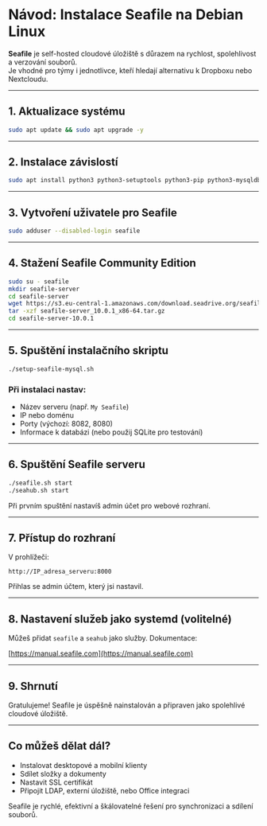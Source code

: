 # Návod: Instalace Seafile na Debian Linux

**Seafile** je self-hosted cloudové úložiště s důrazem na rychlost, spolehlivost a verzování souborů.  
Je vhodné pro týmy i jednotlivce, kteří hledají alternativu k Dropboxu nebo Nextcloudu.

---

## 1. Aktualizace systému

```bash
sudo apt update && sudo apt upgrade -y
```

---

## 2. Instalace závislostí

```bash
sudo apt install python3 python3-setuptools python3-pip python3-mysqldb mariadb-server unzip curl sqlite3 -y
```

---

## 3. Vytvoření uživatele pro Seafile

```bash
sudo adduser --disabled-login seafile
```

---

## 4. Stažení Seafile Community Edition

```bash
sudo su - seafile
mkdir seafile-server
cd seafile-server
wget https://s3.eu-central-1.amazonaws.com/download.seadrive.org/seafile-server_10.0.1_x86-64.tar.gz
tar -xzf seafile-server_10.0.1_x86-64.tar.gz
cd seafile-server-10.0.1
```

---

## 5. Spuštění instalačního skriptu

```bash
./setup-seafile-mysql.sh
```

### Při instalaci nastav:

- Název serveru (např. `My Seafile`)
- IP nebo doménu
- Porty (výchozí: 8082, 8080)
- Informace k databázi (nebo použij SQLite pro testování)

---

## 6. Spuštění Seafile serveru

```bash
./seafile.sh start
./seahub.sh start
```

Při prvním spuštění nastavíš admin účet pro webové rozhraní.

---

## 7. Přístup do rozhraní

V prohlížeči:

```
http://IP_adresa_serveru:8000
```

Přihlas se admin účtem, který jsi nastavil.

---

## 8. Nastavení služeb jako systemd (volitelné)

Můžeš přidat `seafile` a `seahub` jako služby. Dokumentace:

[https://manual.seafile.com](https://manual.seafile.com)

---

## 9. Shrnutí

Gratulujeme! Seafile je úspěšně nainstalován a připraven jako spolehlivé cloudové úložiště.

---

## Co můžeš dělat dál?

- Instalovat desktopové a mobilní klienty
- Sdílet složky a dokumenty
- Nastavit SSL certifikát
- Připojit LDAP, externí úložiště, nebo Office integraci

Seafile je rychlé, efektivní a škálovatelné řešení pro synchronizaci a sdílení souborů.
